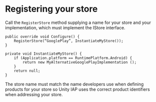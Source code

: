 Registering your store
======================

Call the ``RegisterStore`` method supplying a name for your store and your implementation, which must implement the IStore interface.

````
public override void Configure() {
    RegisterStore(“GooglePlay”, InstantiateMyStore());
}

private void InstantiateMyStore() {
    if (Application.platform == RuntimePlatform.Android) {
        return new MyAlternativeGooglePlayImplementation ();
    }
    return null;
}
````

The store name must match the name developers use when defining products for your store so Unity IAP uses the correct product identifiers when addressing your store.


